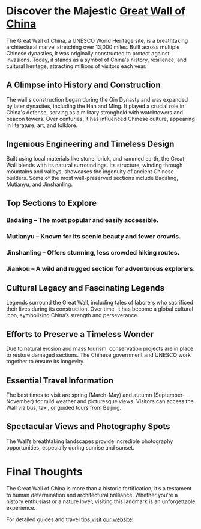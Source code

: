 # Discover the Majestic [Great Wall of China](https://basittraveler.muragon.com/entry/7.html)

The Great Wall of China, a UNESCO World Heritage site, is a breathtaking architectural marvel stretching over 13,000 miles. Built across multiple Chinese dynasties, it was originally constructed to protect against invasions. Today, it stands as a symbol of China's history, resilience, and cultural heritage, attracting millions of visitors each year.

## A Glimpse into History and Construction

The wall's construction began during the Qin Dynasty and was expanded by later dynasties, including the Han and Ming. It played a crucial role in China's defense, serving as a military stronghold with watchtowers and beacon towers. Over centuries, it has influenced Chinese culture, appearing in literature, art, and folklore.

## Ingenious Engineering and Timeless Design

Built using local materials like stone, brick, and rammed earth, the Great Wall blends with its natural surroundings. Its structure, winding through mountains and valleys, showcases the ingenuity of ancient Chinese builders. Some of the most well-preserved sections include Badaling, Mutianyu, and Jinshanling.

## Top Sections to Explore

### Badaling – The most popular and easily accessible.

### Mutianyu – Known for its scenic beauty and fewer crowds.

### Jinshanling – Offers stunning, less crowded hiking routes.

### Jiankou – A wild and rugged section for adventurous explorers.

## Cultural Legacy and Fascinating Legends

Legends surround the Great Wall, including tales of laborers who sacrificed their lives during its construction. Over time, it has become a global cultural icon, symbolizing China’s strength and perseverance.

## Efforts to Preserve a Timeless Wonder

Due to natural erosion and mass tourism, conservation projects are in place to restore damaged sections. The Chinese government and UNESCO work together to ensure its longevity.

## Essential Travel Information

The best times to visit are spring (March-May) and autumn (September-November) for mild weather and picturesque views. Visitors can access the Wall via bus, taxi, or guided tours from Beijing.

## Spectacular Views and Photography Spots

The Wall’s breathtaking landscapes provide incredible photography opportunities, especially during sunrise and sunset.

# Final Thoughts

The Great Wall of China is more than a historic fortification; it’s a testament to human determination and architectural brilliance. Whether you’re a history enthusiast or a nature lover, visiting this landmark is an unforgettable experience.

For detailed guides and travel tips,[visit our website!](https://basittraveler.muragon.com/entry/7.html) 
